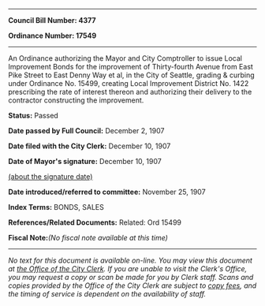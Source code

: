 

********

**Council Bill Number: 4377**
   
**Ordinance Number: 17549**
********

 An Ordinance authorizing the Mayor and City Comptroller to issue Local Improvement Bonds for the improvement of Thirty-fourth Avenue from East Pike Street to East Denny Way et al, in the City of Seattle, grading & curbing under Ordinance No. 15499, creating Local Improvement District No. 1422 prescribing the rate of interest thereon and authorizing their delivery to the contractor constructing the improvement.

**Status:** Passed
   
**Date passed by Full Council:** December 2, 1907
   
**Date filed with the City Clerk:** December 10, 1907
   
**Date of Mayor's signature:** December 10, 1907
   
[(about the signature date)](/~public/approvaldate.htm)
   
   
   
**Date introduced/referred to committee:** November 25, 1907
   
   
**Index Terms:** BONDS, SALES

**References/Related Documents:** Related: Ord 15499

**Fiscal Note:**_(No fiscal note available at this time)_
********

_No text for this document is available on-line. You may view this document at [the Office of the City Clerk](http://www.seattle.gov/leg/clerk/contactUs.htm). If you are unable to visit the Clerk's Office, you may request a copy or scan be made for you by Clerk staff. Scans and copies provided by the Office of the City Clerk are subject to [copy fees](http://clerk.seattle.gov/~public/clerkfees.htm), and the timing of service is dependent on the availability of staff._

